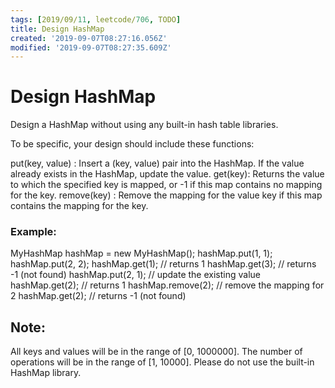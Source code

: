 ```yaml
---
tags: [2019/09/11, leetcode/706, TODO]
title: Design HashMap
created: '2019-09-07T08:27:16.056Z'
modified: '2019-09-07T08:27:35.609Z'
---
```


# Design HashMap

Design a HashMap without using any built-in hash table libraries.

To be specific, your design should include these functions:

put(key, value) : Insert a (key, value) pair into the HashMap. If the value already exists in the HashMap, update the value.
get(key): Returns the value to which the specified key is mapped, or -1 if this map contains no mapping for the key.
remove(key) : Remove the mapping for the value key if this map contains the mapping for the key.

### Example:

MyHashMap hashMap = new MyHashMap();
hashMap.put(1, 1);
hashMap.put(2, 2);
hashMap.get(1);            // returns 1
hashMap.get(3);            // returns -1 (not found)
hashMap.put(2, 1);          // update the existing value
hashMap.get(2);            // returns 1
hashMap.remove(2);          // remove the mapping for 2
hashMap.get(2);            // returns -1 (not found)

## Note:

All keys and values will be in the range of [0, 1000000].
The number of operations will be in the range of [1, 10000].
Please do not use the built-in HashMap library.

